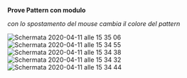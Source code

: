 **Prove Pattern con modulo**

_con lo spostamento del mouse cambia il colore del pattern_


![Schermata 2020-04-11 alle 15 35 06](https://user-images.githubusercontent.com/61871414/79045323-cb447580-7c0a-11ea-9c71-08cc78a6b8e9.png)
![Schermata 2020-04-11 alle 15 34 55](https://user-images.githubusercontent.com/61871414/79045398-3130fd00-7c0b-11ea-9c76-e6a73917e7f0.png)
![Schermata 2020-04-11 alle 15 34 38](https://user-images.githubusercontent.com/61871414/79045410-3ee68280-7c0b-11ea-90d8-85e44f9161bd.png)
![Schermata 2020-04-11 alle 15 34 32](https://user-images.githubusercontent.com/61871414/79045434-60e00500-7c0b-11ea-850d-d759e6019c91.png)
![Schermata 2020-04-11 alle 15 34 44](https://user-images.githubusercontent.com/61871414/79045439-69384000-7c0b-11ea-9ccf-347ee6bd3139.png)
